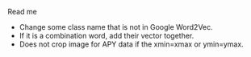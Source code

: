 Read me

- Change some class name that is not in Google Word2Vec.
- If it is a combination word, add their vector together.
- Does not crop image for APY data if the xmin=xmax or ymin=ymax.